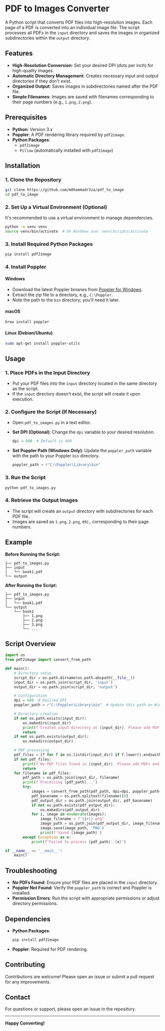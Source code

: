 # PDF to Images Converter

A Python script that converts PDF files into high-resolution images. Each page of a PDF is converted into an individual image file. The script processes all PDFs in the `input` directory and saves the images in organized subdirectories within the `output` directory.

## Features

- **High-Resolution Conversion**: Set your desired DPI (dots per inch) for high-quality images.
- **Automatic Directory Management**: Creates necessary input and output directories if they don't exist.
- **Organized Output**: Saves images in subdirectories named after the PDF file.
- **Simple Filenames**: Images are saved with filenames corresponding to their page numbers (e.g., `1.png`, `2.png`).

## Prerequisites

- **Python**: Version 3.x
- **Poppler**: A PDF rendering library required by `pdf2image`.
- **Python Packages**:
  - `pdf2image`
  - `Pillow` (automatically installed with `pdf2image`)

## Installation

### 1. Clone the Repository

```bash
git clone https://github.com/m0hammadr3za/pdf_to_image
cd pdf_to_image
```

### 2. Set Up a Virtual Environment (Optional)

It's recommended to use a virtual environment to manage dependencies.

```bash
python -m venv venv
source venv/bin/activate  # On Windows use: venv\Scripts\activate
```

### 3. Install Required Python Packages

```bash
pip install pdf2image
```

### 4. Install Poppler

#### Windows

- Download the latest Poppler binaries from [Poppler for Windows](http://blog.alivate.com.au/poppler-windows/).
- Extract the zip file to a directory, e.g., `C:\Poppler`.
- Note the path to the `bin` directory; you'll need it later.

#### macOS

```bash
brew install poppler
```

#### Linux (Debian/Ubuntu)

```bash
sudo apt-get install poppler-utils
```

## Usage

### 1. Place PDFs in the Input Directory

- Put your PDF files into the `input` directory located in the same directory as the script.
- If the `input` directory doesn't exist, the script will create it upon execution.

### 2. Configure the Script (If Necessary)

- Open `pdf_to_images.py` in a text editor.
- **Set DPI (Optional)**: Change the `dpi` variable to your desired resolution.

  ```python
  dpi = 600  # Default is 600
  ```

- **Set Poppler Path (Windows Only)**: Update the `poppler_path` variable with the path to your Poppler `bin` directory.

  ```python
  poppler_path = r"C:\Poppler\Library\bin"
  ```

### 3. Run the Script

```bash
python pdf_to_images.py
```

### 4. Retrieve the Output Images

- The script will create an `output` directory with subdirectories for each PDF file.
- Images are saved as `1.png`, `2.png`, etc., corresponding to their page numbers.

## Example

**Before Running the Script:**

```
├── pdf_to_images.py
├── input
│   └── book1.pdf
└── output
```

**After Running the Script:**

```
├── pdf_to_images.py
├── input
│   └── book1.pdf
└── output
    └── book1
        ├── 1.png
        ├── 2.png
        ├── 3.png
        └── ...
```

## Script Overview

```python
import os
from pdf2image import convert_from_path

def main():
    # Directory setup
    script_dir = os.path.dirname(os.path.abspath(__file__))
    input_dir = os.path.join(script_dir, 'input')
    output_dir = os.path.join(script_dir, 'output')

    # Configuration
    dpi = 600  # Desired DPI
    poppler_path = r"C:\Poppler\Library\bin"  # Update this path on Windows

    # Directory creation
    if not os.path.exists(input_dir):
        os.makedirs(input_dir)
        print(f'Created input directory at {input_dir}. Please add PDF files to this directory.')
        return
    if not os.path.exists(output_dir):
        os.makedirs(output_dir)

    # PDF processing
    pdf_files = [f for f in os.listdir(input_dir) if f.lower().endswith('.pdf')]
    if not pdf_files:
        print(f'No PDF files found in {input_dir}. Please add PDFs and run the script again.')
        return
    for filename in pdf_files:
        pdf_path = os.path.join(input_dir, filename)
        print(f'Processing {pdf_path}...')
        try:
            images = convert_from_path(pdf_path, dpi=dpi, poppler_path=poppler_path)
            pdf_basename = os.path.splitext(filename)[0]
            pdf_output_dir = os.path.join(output_dir, pdf_basename)
            if not os.path.exists(pdf_output_dir):
                os.makedirs(pdf_output_dir)
            for i, image in enumerate(images):
                image_filename = f"{i+1}.png"
                image_path = os.path.join(pdf_output_dir, image_filename)
                image.save(image_path, 'PNG')
                print(f'Saved {image_path}')
        except Exception as e:
            print(f"Failed to process {pdf_path}: {e}")

if __name__ == '__main__':
    main()
```

## Troubleshooting

- **No PDFs Found**: Ensure your PDF files are placed in the `input` directory.
- **Poppler Not Found**: Verify the `poppler_path` is correct and Poppler is installed.
- **Permission Errors**: Run the script with appropriate permissions or adjust directory permissions.

## Dependencies

- **Python Packages**:

  ```bash
  pip install pdf2image
  ```

- **Poppler**: Required for PDF rendering.

## Contributing

Contributions are welcome! Please open an issue or submit a pull request for any improvements.

## Contact

For questions or support, please open an issue in the repository.

---

**Happy Converting!**
